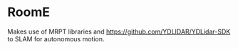 # RoomE

Makes use of MRPT libraries and https://github.com/YDLIDAR/YDLidar-SDK to SLAM for autonomous motion.

